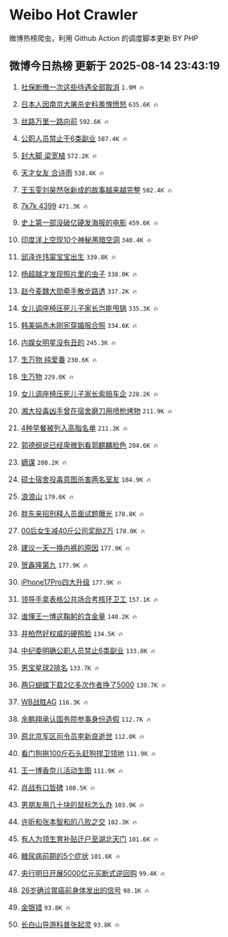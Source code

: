 # Weibo Hot Crawler 



微博热榜爬虫，利用 Github Action 的调度脚本更新 BY PHP 


## 微博今日热榜 更新于 2025-08-14 23:43:19 
1. [社保断缴一次这些待遇全部取消](https://s.weibo.com/weibo?q=%23%E7%A4%BE%E4%BF%9D%E6%96%AD%E7%BC%B4%E4%B8%80%E6%AC%A1%E8%BF%99%E4%BA%9B%E5%BE%85%E9%81%87%E5%85%A8%E9%83%A8%E5%8F%96%E6%B6%88%23&t=31&band_rank=1&Refer=top) `1.9M 🔥` 

1. [日本人因南京大屠杀史料羞愧愤怒](https://s.weibo.com/weibo?q=%23%E6%97%A5%E6%9C%AC%E4%BA%BA%E5%9B%A0%E5%8D%97%E4%BA%AC%E5%A4%A7%E5%B1%A0%E6%9D%80%E5%8F%B2%E6%96%99%E7%BE%9E%E6%84%A7%E6%84%A4%E6%80%92%23&t=31&band_rank=2&Refer=top) `635.6K 🔥` 

1. [丝路万里一路向前](https://s.weibo.com/weibo?q=%23%E4%B8%9D%E8%B7%AF%E4%B8%87%E9%87%8C%E4%B8%80%E8%B7%AF%E5%90%91%E5%89%8D%23&t=31&band_rank=3&Refer=top) `592.6K 🔥` 

1. [公职人员禁止干6类副业](https://s.weibo.com/weibo?q=%23%E5%85%AC%E8%81%8C%E4%BA%BA%E5%91%98%E7%A6%81%E6%AD%A2%E5%B9%B26%E7%B1%BB%E5%89%AF%E4%B8%9A%23&t=31&band_rank=4&Refer=top) `587.4K 🔥` 

1. [封大脚 梁宽植](https://s.weibo.com/weibo?q=%E5%B0%81%E5%A4%A7%E8%84%9A%20%E6%A2%81%E5%AE%BD%E6%A4%8D&t=31&band_rank=5&Refer=top) `572.2K 🔥` 

1. [天才女友 合诗雨](https://s.weibo.com/weibo?q=%E5%A4%A9%E6%89%8D%E5%A5%B3%E5%8F%8B%20%E5%90%88%E8%AF%97%E9%9B%A8&t=31&band_rank=6&Refer=top) `538.4K 🔥` 

1. [王玉雯刘昊然张新成的故事越来越完整](https://s.weibo.com/weibo?q=%E7%8E%8B%E7%8E%89%E9%9B%AF%E5%88%98%E6%98%8A%E7%84%B6%E5%BC%A0%E6%96%B0%E6%88%90%E7%9A%84%E6%95%85%E4%BA%8B%E8%B6%8A%E6%9D%A5%E8%B6%8A%E5%AE%8C%E6%95%B4&t=31&band_rank=7&Refer=top) `502.4K 🔥` 

1. [7k7k 4399](https://s.weibo.com/weibo?q=7k7k%204399&t=31&band_rank=8&Refer=top) `471.3K 🔥` 

1. [史上第一部没破亿硬发海报的电影](https://s.weibo.com/weibo?q=%E5%8F%B2%E4%B8%8A%E7%AC%AC%E4%B8%80%E9%83%A8%E6%B2%A1%E7%A0%B4%E4%BA%BF%E7%A1%AC%E5%8F%91%E6%B5%B7%E6%8A%A5%E7%9A%84%E7%94%B5%E5%BD%B1&t=31&band_rank=9&Refer=top) `459.6K 🔥` 

1. [印度洋上空现10个神秘黑暗空洞](https://s.weibo.com/weibo?q=%23%E5%8D%B0%E5%BA%A6%E6%B4%8B%E4%B8%8A%E7%A9%BA%E7%8E%B010%E4%B8%AA%E7%A5%9E%E7%A7%98%E9%BB%91%E6%9A%97%E7%A9%BA%E6%B4%9E%23&t=31&band_rank=10&Refer=top) `340.4K 🔥` 

1. [邱泽许玮甯宝宝出生](https://s.weibo.com/weibo?q=%23%E9%82%B1%E6%B3%BD%E8%AE%B8%E7%8E%AE%E7%94%AF%E5%AE%9D%E5%AE%9D%E5%87%BA%E7%94%9F%23&t=31&band_rank=11&Refer=top) `339.8K 🔥` 

1. [杨超越才发现照片里的虫子](https://s.weibo.com/weibo?q=%23%E6%9D%A8%E8%B6%85%E8%B6%8A%E6%89%8D%E5%8F%91%E7%8E%B0%E7%85%A7%E7%89%87%E9%87%8C%E7%9A%84%E8%99%AB%E5%AD%90%23&t=31&band_rank=12&Refer=top) `338.0K 🔥` 

1. [赵今麦魏大勋牵手散步路透](https://s.weibo.com/weibo?q=%23%E8%B5%B5%E4%BB%8A%E9%BA%A6%E9%AD%8F%E5%A4%A7%E5%8B%8B%E7%89%B5%E6%89%8B%E6%95%A3%E6%AD%A5%E8%B7%AF%E9%80%8F%23&t=31&band_rank=13&Refer=top) `337.2K 🔥` 

1. [女儿调座椅压死儿子家长岂能甩锅](https://s.weibo.com/weibo?q=%23%E5%A5%B3%E5%84%BF%E8%B0%83%E5%BA%A7%E6%A4%85%E5%8E%8B%E6%AD%BB%E5%84%BF%E5%AD%90%E5%AE%B6%E9%95%BF%E5%B2%82%E8%83%BD%E7%94%A9%E9%94%85%23&t=31&band_rank=14&Refer=top) `335.3K 🔥` 

1. [韩美娟赤木刚宪穿婚服合照](https://s.weibo.com/weibo?q=%E9%9F%A9%E7%BE%8E%E5%A8%9F%E8%B5%A4%E6%9C%A8%E5%88%9A%E5%AE%AA%E7%A9%BF%E5%A9%9A%E6%9C%8D%E5%90%88%E7%85%A7&t=31&band_rank=15&Refer=top) `334.6K 🔥` 

1. [内娱女明星没有丑的](https://s.weibo.com/weibo?q=%23%E5%86%85%E5%A8%B1%E5%A5%B3%E6%98%8E%E6%98%9F%E6%B2%A1%E6%9C%89%E4%B8%91%E7%9A%84%23&t=31&band_rank=16&Refer=top) `245.3K 🔥` 

1. [生万物 纯爱番](https://s.weibo.com/weibo?q=%E7%94%9F%E4%B8%87%E7%89%A9%20%E7%BA%AF%E7%88%B1%E7%95%AA&t=31&band_rank=17&Refer=top) `230.6K 🔥` 

1. [生万物](https://s.weibo.com/weibo?q=%E7%94%9F%E4%B8%87%E7%89%A9&t=31&band_rank=18&Refer=top) `229.0K 🔥` 

1. [女儿调座椅压死儿子家长索赔车企](https://s.weibo.com/weibo?q=%23%E5%A5%B3%E5%84%BF%E8%B0%83%E5%BA%A7%E6%A4%85%E5%8E%8B%E6%AD%BB%E5%84%BF%E5%AD%90%E5%AE%B6%E9%95%BF%E7%B4%A2%E8%B5%94%E8%BD%A6%E4%BC%81%23&t=31&band_rank=19&Refer=top) `228.2K 🔥` 

1. [湘大投毒凶手曾在宿舍磨刀用喷枪烤物](https://s.weibo.com/weibo?q=%23%E6%B9%98%E5%A4%A7%E6%8A%95%E6%AF%92%E5%87%B6%E6%89%8B%E6%9B%BE%E5%9C%A8%E5%AE%BF%E8%88%8D%E7%A3%A8%E5%88%80%E7%94%A8%E5%96%B7%E6%9E%AA%E7%83%A4%E7%89%A9%23&t=31&band_rank=20&Refer=top) `211.9K 🔥` 

1. [4种早餐被列入高脂名单](https://s.weibo.com/weibo?q=%234%E7%A7%8D%E6%97%A9%E9%A4%90%E8%A2%AB%E5%88%97%E5%85%A5%E9%AB%98%E8%84%82%E5%90%8D%E5%8D%95%23&t=31&band_rank=21&Refer=top) `211.3K 🔥` 

1. [郭德纲说已经卑微到看郭麒麟脸色](https://s.weibo.com/weibo?q=%23%E9%83%AD%E5%BE%B7%E7%BA%B2%E8%AF%B4%E5%B7%B2%E7%BB%8F%E5%8D%91%E5%BE%AE%E5%88%B0%E7%9C%8B%E9%83%AD%E9%BA%92%E9%BA%9F%E8%84%B8%E8%89%B2%23&t=31&band_rank=22&Refer=top) `204.6K 🔥` 

1. [嫡谋](https://s.weibo.com/weibo?q=%E5%AB%A1%E8%B0%8B&t=31&band_rank=23&Refer=top) `200.2K 🔥` 

1. [硕士宿舍投毒意图杀害两名室友](https://s.weibo.com/weibo?q=%23%E7%A1%95%E5%A3%AB%E5%AE%BF%E8%88%8D%E6%8A%95%E6%AF%92%E6%84%8F%E5%9B%BE%E6%9D%80%E5%AE%B3%E4%B8%A4%E5%90%8D%E5%AE%A4%E5%8F%8B%23&t=31&band_rank=24&Refer=top) `184.9K 🔥` 

1. [浪浪山](https://s.weibo.com/weibo?q=%E6%B5%AA%E6%B5%AA%E5%B1%B1&t=31&band_rank=25&Refer=top) `179.6K 🔥` 

1. [胖东来招刑释人员面试题曝光](https://s.weibo.com/weibo?q=%23%E8%83%96%E4%B8%9C%E6%9D%A5%E6%8B%9B%E5%88%91%E9%87%8A%E4%BA%BA%E5%91%98%E9%9D%A2%E8%AF%95%E9%A2%98%E6%9B%9D%E5%85%89%23&t=31&band_rank=26&Refer=top) `178.8K 🔥` 

1. [00后女生减40斤公司奖励2万](https://s.weibo.com/weibo?q=%2300%E5%90%8E%E5%A5%B3%E7%94%9F%E5%87%8F40%E6%96%A4%E5%85%AC%E5%8F%B8%E5%A5%96%E5%8A%B12%E4%B8%87%23&t=31&band_rank=27&Refer=top) `178.0K 🔥` 

1. [建议一天一换内裤的原因](https://s.weibo.com/weibo?q=%E5%BB%BA%E8%AE%AE%E4%B8%80%E5%A4%A9%E4%B8%80%E6%8D%A2%E5%86%85%E8%A3%A4%E7%9A%84%E5%8E%9F%E5%9B%A0&t=31&band_rank=28&Refer=top) `177.9K 🔥` 

1. [贺鑫隆第九](https://s.weibo.com/weibo?q=%E8%B4%BA%E9%91%AB%E9%9A%86%E7%AC%AC%E4%B9%9D&t=31&band_rank=29&Refer=top) `177.9K 🔥` 

1. [iPhone17Pro四大升级](https://s.weibo.com/weibo?q=%23iPhone17Pro%E5%9B%9B%E5%A4%A7%E5%8D%87%E7%BA%A7%23&t=31&band_rank=30&Refer=top) `177.9K 🔥` 

1. [领导手拿表格公共场合考核环卫工](https://s.weibo.com/weibo?q=%23%E9%A2%86%E5%AF%BC%E6%89%8B%E6%8B%BF%E8%A1%A8%E6%A0%BC%E5%85%AC%E5%85%B1%E5%9C%BA%E5%90%88%E8%80%83%E6%A0%B8%E7%8E%AF%E5%8D%AB%E5%B7%A5%23&t=31&band_rank=31&Refer=top) `157.1K 🔥` 

1. [谁懂王一博这鞠躬的含金量](https://s.weibo.com/weibo?q=%E8%B0%81%E6%87%82%E7%8E%8B%E4%B8%80%E5%8D%9A%E8%BF%99%E9%9E%A0%E8%BA%AC%E7%9A%84%E5%90%AB%E9%87%91%E9%87%8F&t=31&band_rank=32&Refer=top) `140.2K 🔥` 

1. [井柏然好权威的硬照脸](https://s.weibo.com/weibo?q=%E4%BA%95%E6%9F%8F%E7%84%B6%E5%A5%BD%E6%9D%83%E5%A8%81%E7%9A%84%E7%A1%AC%E7%85%A7%E8%84%B8&t=31&band_rank=33&Refer=top) `134.5K 🔥` 

1. [中纪委明确公职人员禁止6类副业](https://s.weibo.com/weibo?q=%23%E4%B8%AD%E7%BA%AA%E5%A7%94%E6%98%8E%E7%A1%AE%E5%85%AC%E8%81%8C%E4%BA%BA%E5%91%98%E7%A6%81%E6%AD%A26%E7%B1%BB%E5%89%AF%E4%B8%9A%23&t=31&band_rank=34&Refer=top) `133.8K 🔥` 

1. [男宝星球2排名](https://s.weibo.com/weibo?q=%E7%94%B7%E5%AE%9D%E6%98%9F%E7%90%832%E6%8E%92%E5%90%8D&t=31&band_rank=35&Refer=top) `133.7K 🔥` 

1. [两只蝴蝶下载2亿多次作者挣了5000](https://s.weibo.com/weibo?q=%23%E4%B8%A4%E5%8F%AA%E8%9D%B4%E8%9D%B6%E4%B8%8B%E8%BD%BD2%E4%BA%BF%E5%A4%9A%E6%AC%A1%E4%BD%9C%E8%80%85%E6%8C%A3%E4%BA%865000%23&t=31&band_rank=36&Refer=top) `130.7K 🔥` 

1. [WB战胜AG](https://s.weibo.com/weibo?q=%23WB%E6%88%98%E8%83%9CAG%23&t=31&band_rank=37&Refer=top) `116.3K 🔥` 

1. [余鹏翔承认国务院参事身份造假](https://s.weibo.com/weibo?q=%23%E4%BD%99%E9%B9%8F%E7%BF%94%E6%89%BF%E8%AE%A4%E5%9B%BD%E5%8A%A1%E9%99%A2%E5%8F%82%E4%BA%8B%E8%BA%AB%E4%BB%BD%E9%80%A0%E5%81%87%23&t=31&band_rank=38&Refer=top) `112.7K 🔥` 

1. [原北京军区司令员李新良逝世](https://s.weibo.com/weibo?q=%23%E5%8E%9F%E5%8C%97%E4%BA%AC%E5%86%9B%E5%8C%BA%E5%8F%B8%E4%BB%A4%E5%91%98%E6%9D%8E%E6%96%B0%E8%89%AF%E9%80%9D%E4%B8%96%23&t=31&band_rank=39&Refer=top) `112.0K 🔥` 

1. [看门狗拖100斤石头赶狗捍卫领地](https://s.weibo.com/weibo?q=%23%E7%9C%8B%E9%97%A8%E7%8B%97%E6%8B%96100%E6%96%A4%E7%9F%B3%E5%A4%B4%E8%B5%B6%E7%8B%97%E6%8D%8D%E5%8D%AB%E9%A2%86%E5%9C%B0%23&t=31&band_rank=40&Refer=top) `111.9K 🔥` 

1. [王一博香奈儿活动生图](https://s.weibo.com/weibo?q=%E7%8E%8B%E4%B8%80%E5%8D%9A%E9%A6%99%E5%A5%88%E5%84%BF%E6%B4%BB%E5%8A%A8%E7%94%9F%E5%9B%BE&t=31&band_rank=41&Refer=top) `111.9K 🔥` 

1. [肖战有口皆碑](https://s.weibo.com/weibo?q=%23%E8%82%96%E6%88%98%E6%9C%89%E5%8F%A3%E7%9A%86%E7%A2%91%23&t=31&band_rank=42&Refer=top) `108.5K 🔥` 

1. [男朋友用几十块的鼠标怎么办](https://s.weibo.com/weibo?q=%E7%94%B7%E6%9C%8B%E5%8F%8B%E7%94%A8%E5%87%A0%E5%8D%81%E5%9D%97%E7%9A%84%E9%BC%A0%E6%A0%87%E6%80%8E%E4%B9%88%E5%8A%9E&t=31&band_rank=43&Refer=top) `103.9K 🔥` 

1. [许昕和张本智和的八败之交](https://s.weibo.com/weibo?q=%E8%AE%B8%E6%98%95%E5%92%8C%E5%BC%A0%E6%9C%AC%E6%99%BA%E5%92%8C%E7%9A%84%E5%85%AB%E8%B4%A5%E4%B9%8B%E4%BA%A4&t=31&band_rank=44&Refer=top) `102.3K 🔥` 

1. [有人为领生育补贴迁户至湖北天门](https://s.weibo.com/weibo?q=%23%E6%9C%89%E4%BA%BA%E4%B8%BA%E9%A2%86%E7%94%9F%E8%82%B2%E8%A1%A5%E8%B4%B4%E8%BF%81%E6%88%B7%E8%87%B3%E6%B9%96%E5%8C%97%E5%A4%A9%E9%97%A8%23&t=31&band_rank=45&Refer=top) `101.6K 🔥` 

1. [糖尿病前期的5个症状](https://s.weibo.com/weibo?q=%E7%B3%96%E5%B0%BF%E7%97%85%E5%89%8D%E6%9C%9F%E7%9A%845%E4%B8%AA%E7%97%87%E7%8A%B6&t=31&band_rank=46&Refer=top) `101.6K 🔥` 

1. [央行明日开展5000亿元买断式逆回购](https://s.weibo.com/weibo?q=%23%E5%A4%AE%E8%A1%8C%E6%98%8E%E6%97%A5%E5%BC%80%E5%B1%955000%E4%BA%BF%E5%85%83%E4%B9%B0%E6%96%AD%E5%BC%8F%E9%80%86%E5%9B%9E%E8%B4%AD%23&t=31&band_rank=47&Refer=top) `99.4K 🔥` 

1. [26岁确诊胃癌前身体发出的信号](https://s.weibo.com/weibo?q=26%E5%B2%81%E7%A1%AE%E8%AF%8A%E8%83%83%E7%99%8C%E5%89%8D%E8%BA%AB%E4%BD%93%E5%8F%91%E5%87%BA%E7%9A%84%E4%BF%A1%E5%8F%B7&t=31&band_rank=48&Refer=top) `98.1K 🔥` 

1. [金银错](https://s.weibo.com/weibo?q=%E9%87%91%E9%93%B6%E9%94%99&t=31&band_rank=49&Refer=top) `93.8K 🔥` 

1. [长白山导游科普张起灵](https://s.weibo.com/weibo?q=%E9%95%BF%E7%99%BD%E5%B1%B1%E5%AF%BC%E6%B8%B8%E7%A7%91%E6%99%AE%E5%BC%A0%E8%B5%B7%E7%81%B5&t=31&band_rank=50&Refer=top) `93.8K 🔥` 

